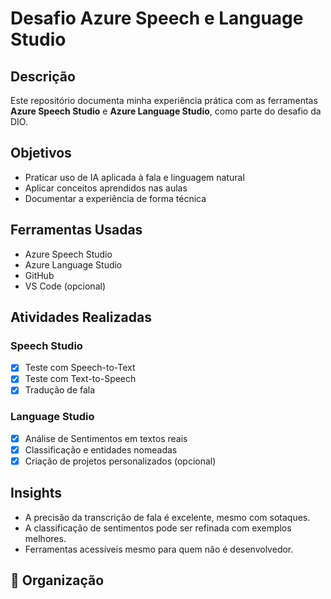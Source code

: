 # Desafio Azure Speech e Language Studio

## Descrição
Este repositório documenta minha experiência prática com as ferramentas **Azure Speech Studio** e **Azure Language Studio**, como parte do desafio da DIO.

## Objetivos
- Praticar uso de IA aplicada à fala e linguagem natural
- Aplicar conceitos aprendidos nas aulas
- Documentar a experiência de forma técnica

## Ferramentas Usadas
- Azure Speech Studio
- Azure Language Studio
- GitHub
- VS Code (opcional)

## Atividades Realizadas

### Speech Studio
- [x] Teste com Speech-to-Text
- [x] Teste com Text-to-Speech
- [x] Tradução de fala

### Language Studio
- [x] Análise de Sentimentos em textos reais
- [x] Classificação e entidades nomeadas
- [x] Criação de projetos personalizados (opcional)

## Insights
- A precisão da transcrição de fala é excelente, mesmo com sotaques.
- A classificação de sentimentos pode ser refinada com exemplos melhores.
- Ferramentas acessíveis mesmo para quem não é desenvolvedor.

## 📁 Organização
